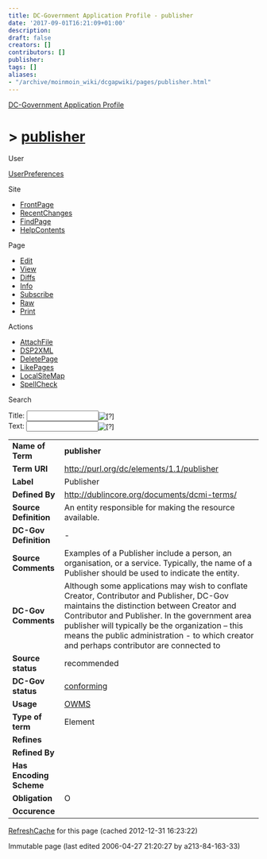 ```yaml
---
title: DC-Government Application Profile - publisher
date: '2017-09-01T16:21:09+01:00'
description: 
draft: false
creators: []
contributors: []
publisher: 
tags: []
aliases:
- "/archive/moinmoin_wiki/dcgapwiki/pages/publisher.html"
---
```


 [DC-Government Application Profile](http://dublincore.org/dcgapwiki/FrontPage)

# > [publisher](http://dublincore.org/dcgapwiki/publisher?action=fullsearch&value=publisher&literal=1&case=1&context=40 "Click here to do a full-text search for this title")

User

 [UserPreferences](http://dublincore.org/dcgapwiki/UserPreferences)

Site

- [FrontPage](http://dublincore.org/dcgapwiki/FrontPage)
- [RecentChanges](http://dublincore.org/dcgapwiki/RecentChanges)
- [FindPage](http://dublincore.org/dcgapwiki/FindPage)
- [HelpContents](http://dublincore.org/dcgapwiki/HelpContents)

Page

- [Edit](http://dublincore.org/dcgapwiki/publisher?action=edit "Edit")
- [View](http://dublincore.org/dcgapwiki/publisher "View")
- [Diffs](http://dublincore.org/dcgapwiki/publisher?action=diff "Diffs")
- [Info](http://dublincore.org/dcgapwiki/publisher?action=info "Info")
- [Subscribe](http://dublincore.org/dcgapwiki/publisher?action=subscribe "Subscribe")
- [Raw](http://dublincore.org/dcgapwiki/publisher?action=raw "Raw")
- [Print](http://dublincore.org/dcgapwiki/publisher?action=print "Print")

Actions

- [AttachFile](http://dublincore.org/dcgapwiki/publisher?action=AttachFile)
- [DSP2XML](http://dublincore.org/dcgapwiki/publisher?action=DSP2XML)
- [DeletePage](http://dublincore.org/dcgapwiki/publisher?action=DeletePage)
- [LikePages](http://dublincore.org/dcgapwiki/publisher?action=LikePages)
- [LocalSiteMap](http://dublincore.org/dcgapwiki/publisher?action=LocalSiteMap)
- [SpellCheck](http://dublincore.org/dcgapwiki/publisher?action=SpellCheck)

Search

<form method="POST" action="/dcgapwiki/publisher">
<p>
<input name="action" value="inlinesearch" type="hidden">
<input name="context" value="40" type="hidden">
Title: <input name="text_title" size="15" maxlength="50" type="text"><input src="publisher_files/moin-search.png" name="button_title" alt="[?]" type="image"><br>Text: <input name="text_full" size="15" maxlength="50" type="text"><input src="publisher_files/moin-search.png" name="button_full" alt="[?]" type="image">
</p>
</form>

<table>
  <tbody>
    <tr>
      <td>
        <strong>Name of Term</strong>
      </td>
      <td>
        <strong>publisher</strong>
      </td>
    </tr>
    <tr>
      <td>
        <strong>Term URI</strong>
      </td>
      <td>
        <a href="http://purl.org/dc/elements/1.1/publisher">http://purl.org/dc/elements/1.1/publisher</a>
      </td>
    </tr>
    <tr>
      <td>
        <strong>Label</strong>
      </td>
      <td>
        Publisher</td>
    </tr>
    <tr>
      <td>
        <strong>Defined By</strong>
      </td>
      <td>
        <a href="http://dublincore.org/documents/dcmi-terms/">http://dublincore.org/documents/dcmi-terms/</a>
      </td>
    </tr>
    <tr>
      <td>
        <strong>Source Definition</strong>
      </td>
      <td>
        An entity responsible for making the resource available.</td>
    </tr>
    <tr>
      <td>
        <strong>DC-Gov Definition</strong>
      </td>
      <td>
        -</td>
    </tr>
    <tr>
      <td>
        <strong>Source Comments</strong>
      </td>
      <td>
        Examples of a Publisher include a person, an organisation, or a service.
        Typically, the name of a Publisher should be used to indicate the 
        entity.</td>
    </tr>
    <tr>
      <td>
        <strong>DC-Gov Comments</strong>
      </td>
      <td>
        Although some applications may wish to conflate Creator, Contributor and
        Publisher, DC-Gov maintains the distinction between Creator and 
        Contributor and Publisher. In the government area publisher will 
        typically be the organization – this means the public administration - 
        to which creator and perhaps contributor are connected to </td>
    </tr>
    <tr>
      <td>
        <strong>Source status</strong>
      </td>
      <td>
        recommended</td>
    </tr>
    <tr>
      <td>
        <strong>DC-Gov status</strong>
      </td>
      <td>
        <a class="nonexistent" href="http://dublincore.org/dcgapwiki/conforming">conforming</a>
      </td>
    </tr>
    <tr>
      <td>
        <strong>Usage</strong>
      </td>
      <td>
        <a href="http://dublincore.org/dcgapwiki/OWMS">OWMS</a>
      </td>
    </tr>
    <tr>
      <td>
        <strong>Type of term</strong>
      </td>
      <td>
        Element</td>
    </tr>
    <tr>
      <td>
        <strong>Refines</strong>
      </td>
      <td colspan="2" align="center">
      </td>
    </tr>
    <tr>
      <td>
        <strong>Refined By</strong>
      </td>
      <td colspan="2" align="center">
      </td>
    </tr>
    <tr>
      <td>
        <strong>Has Encoding Scheme</strong>
      </td>
      <td colspan="2" align="center">
      </td>
    </tr>
    <tr>
      <td>
        <strong>Obligation</strong>
      </td>
      <td>
        O</td>
    </tr>
    <tr>
      <td>
        <strong>Occurence</strong>
      </td>
      <td colspan="2" align="center">
      </td>
    </tr>
  </tbody>
</table>


 [RefreshCache](http://dublincore.org/dcgapwiki/publisher?action=refresh&arena=Page.py&key=publisher.text_html) for this page (cached 2012-12-31 16:23:22)  

Immutable page (last edited 2006-04-27 21:20:27 by a213-84-163-33)

